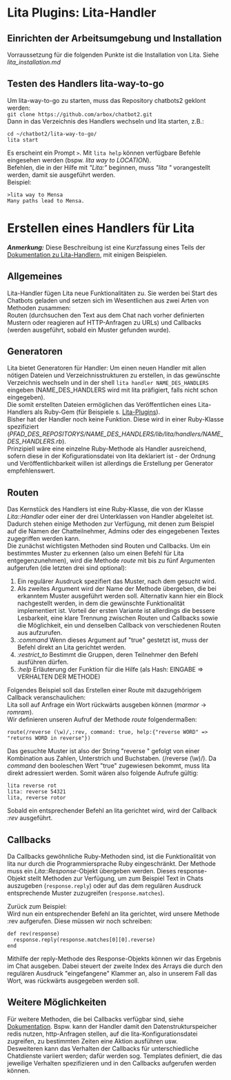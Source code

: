# Lita Plugins: Lita-Handler #

## Einrichten der Arbeitsumgebung und Installation ##
Vorraussetzung für die folgenden Punkte ist die Installation von Lita.
Siehe _lita_installation.md_ 

## Testen des Handlers lita-way-to-go ##

Um lita-way-to-go zu starten, muss das Repository chatbots2 geklont werden:   
`git clone https://github.com/arbox/chatbot2.git`  
Dann in das Verzeichnis des Handlers wechseln und lita starten, z.B.:
```
cd ~/chatbot2/lita-way-to-go/
lita start
```
Es erscheint ein Prompt `>`. Mit `lita help` können verfügbare Befehle eingesehen werden (bspw. _lita way to LOCATION_).  
Befehlen, die in der Hilfe mit _"Lita:"_ beginnen, muss _"lita "_ vorangestellt werden, damit sie ausgeführt werden.  
Beispiel:
```
>lita way to Mensa
Many paths lead to Mensa.
```
 
# Erstellen eines Handlers für Lita #

***Anmerkung:*** Diese Beschreibung ist eine Kurzfassung eines Teils der [Dokumentation zu Lita-Handlern](https://docs.lita.io/plugin-authoring/handlers/), mit einigen Beispielen.

## Allgemeines ##
Lita-Handler fügen Lita neue Funktionalitäten zu. Sie werden bei Start des Chatbots geladen und setzen sich im Wesentlichen aus zwei Arten von Methoden zusammen:  
Routen (durchsuchen den Text aus dem Chat nach vorher definierten Mustern oder reagieren auf HTTP-Anfragen zu URLs) und Callbacks (werden ausgeführt,
sobald ein Muster gefunden wurde).

## Generatoren ##
Lita bietet Generatoren für Handler: Um einen neuen Handler mit allen nötigen Dateien und Verzeichnisstrukturen zu erstellen,
in das gewünschte Verzeichnis wechseln und in der shell `lita handler NAME_DES_HANDLERS` eingeben (NAME_DES_HANDLERS wird mit lita präfigiert, falls nicht schon eingegeben).  
Die somit erstellten Dateien ermöglichen das Veröffentlichen eines Lita-Handlers als Ruby-Gem (für Beispiele s. [Lita-Plugins](https://plugins.lita.io/#handlers)).    
Bisher hat der Handler noch keine Funktion. Diese wird in einer Ruby-Klasse spezifiziert (_PFAD_DES_REPOSITORYS/NAME_DES_HANDLERS/lib/lita/handlers/NAME_DES_HANDLERS.rb_).    
Prinzipiell wäre eine einzelne Ruby-Methode als Handler ausreichend, sofern diese in der Kofigurationsdatei von lita deklariert ist - der Ordnung und Veröffentlichbarkeit willen ist allerdings die Erstellung per Generator empfehlenswert.

## Routen ##

Das Kernstück des Handlers ist eine Ruby-Klasse, die von der Klasse _Lita::Handler_ oder einer der drei Unterklassen von Handler abgeleitet ist. Dadurch stehen einige Methoden zur Verfügung, mit denen zum Beispiel auf die Namen der Chatteilnehmer, Admins oder des eingegebenen Textes zugegriffen werden kann.  
Die zunächst wichtigsten Methoden sind Routen und Callbacks. Um ein bestimmtes Muster zu erkennen (also um einen Befehl für Lita entgegenzunehmen), wird die Methode _route_ mit bis zu fünf Argumenten aufgerufen (die letzten drei sind optional):  
1. Ein regulärer Ausdruck spezifiert das Muster, nach dem gesucht wird. 
2. Als zweites Argument wird der Name der Methode übergeben, die bei erkanntem Muster ausgeführt werden soll. Alternativ kann hier ein Block nachgestellt werden, in dem die gewünschte Funktionalität implementiert ist. Vorteil der ersten Variante ist allerdings die bessere Lesbarkeit, eine klare Trennung zwischen Routen und Callbacks sowie die Möglichkeit, ein und denselben Callback von verschiedenen Routen aus aufzurufen.  
3. _:command_ Wenn dieses Argument auf "true" gestetzt ist, muss der Befehl direkt an Lita gerichtet werden.
4. *:restrict_to* Bestimmt die Gruppen, deren Teilnehmer den Befehl ausführen dürfen. 
5. _:help_  Erläuterung der Funktion für die Hilfe (als Hash: EINGABE => VERHALTEN DER METHODE)  

Folgendes Beispiel soll das Erstellen einer Route mit dazugehörigem Callback veranschaulichen:  
Lita soll auf Anfrage ein Wort rückwärts ausgeben können (_marmor_ -> _romram_).  
Wir definieren unseren Aufruf der Methode _route_ folgendermaßen:  
```
route(/reverse (\w)/,:rev, command: true, help:{"reverse WORD" => "returns WORD in reverse"})
```
Das gesuchte Muster ist also der String "reverse " gefolgt von einer Kombination aus Zahlen, Unterstrich und Buchstaben. (/reverse (\w)/). Da _command_ den booleschen Wert "true" zugewiesen bekommt, muss lita direkt adressiert werden. Somit wären also folgende Aufrufe gültig:   
```
lita reverse rot
lita: reverse 54321
lita, reverse rotor
```
Sobald ein entsprechender Befehl an lita gerichtet wird, wird der Callback _:rev_ ausgeführt.


## Callbacks ## 

Da Callbacks gewöhnliche Ruby-Methoden sind, ist die Funktionalität von lita nur durch die Programmiersprache Ruby eingeschränkt. Der Methode muss ein _Lita::Response_-Objekt übergeben werden. Dieses response-Objekt stellt Methoden zur Verfügung, um zum Beispiel Text in Chats auszugeben (`response.reply`) oder auf das dem regulären Ausdruck entsprechende Muster zuzugreifen (`response.matches`).

Zurück zum Beispiel:  
Wird nun ein entsprechender Befehl an lita gerichtet, wird unsere Methode :rev aufgerufen. Diese müssen wir noch schreiben:
```
def rev(response)
  response.reply(response.matches[0][0].reverse)
end
```
Mithilfe der reply-Methode des Response-Objekts können wir das Ergebnis im Chat ausgeben. Dabei steuert der zweite Index des Arrays die durch den regulären Ausdruck "eingefangene" Klammer an, also in unserem Fall das Wort, was rückwärts ausgegeben werden soll.

## Weitere Möglichkeiten ##

Für weitere Methoden, die bei Callbacks verfügbar sind, siehe [Dokumentation](https://docs.lita.io/plugin-authoring/handlers/). Bspw. kann der Handler damit den Datenstrukturspeicher redis nutzen, http-Anfragen stellen, auf die lita-Konfigurationsdatei zugreifen, zu bestimmten Zeiten eine Aktion ausführen usw.  
Desweiteren kann das Verhalten der Callbacks für unterschiedliche Chatdienste variiert werden; dafür werden sog. Templates definiert, die das jeweilige Verhalten spezifizieren und in den Callbacks aufgerufen werden können.
